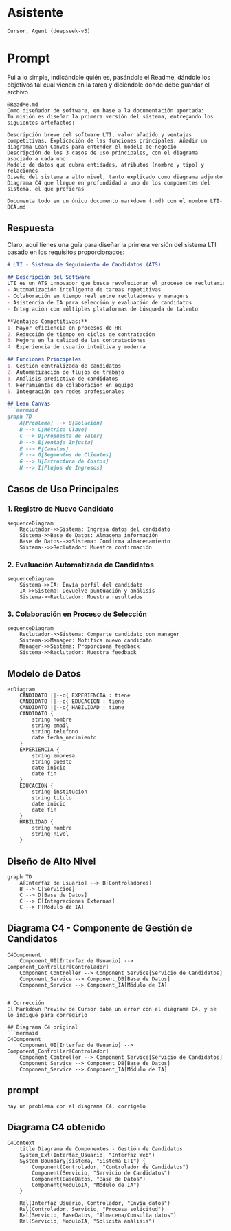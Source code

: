 # Asistente
    Cursor, Agent (deepseek-v3)

# Prompt
Fui a lo simple, indicándole quién es, pasándole el Readme, dándole los objetivos tal cual vienen en la tarea y diciéndole donde debe guardar el archivo

```
@ReadMe.md
Como diseñador de software, en base a la documentación aportada:
Tu misión es diseñar la primera versión del sistema, entregando los siguientes artefactos:

Descripción breve del software LTI, valor añadido y ventajas competitivas. Explicación de las funciones principales. Añadir un diagrama Lean Canvas para entender el modelo de negocio
Descripción de los 3 casos de uso principales, con el diagrama asociado a cada uno
Modelo de datos que cubra entidades, atributos (nombre y tipo) y relaciones
Diseño del sistema a alto nivel, tanto explicado como diagrama adjunto
Diagrama C4 que llegue en profundidad a uno de los componentes del sistema, el que prefieras

Documenta todo en un único documento markdown (.md) con el nombre LTI-DCA.md
```

## Respuesta

Claro, aquí tienes una guía para diseñar la primera versión del sistema LTI basado en los requisitos proporcionados:
```markdown
# LTI - Sistema de Seguimiento de Candidatos (ATS)

## Descripción del Software
LTI es un ATS innovador que busca revolucionar el proceso de reclutamiento mediante:
- Automatización inteligente de tareas repetitivas
- Colaboración en tiempo real entre reclutadores y managers
- Asistencia de IA para selección y evaluación de candidatos
- Integración con múltiples plataformas de búsqueda de talento

**Ventajas Competitivas:**
1. Mayor eficiencia en procesos de HR
2. Reducción de tiempo en ciclos de contratación
3. Mejora en la calidad de las contrataciones
4. Experiencia de usuario intuitiva y moderna

## Funciones Principales
1. Gestión centralizada de candidatos
2. Automatización de flujos de trabajo
3. Análisis predictivo de candidatos
4. Herramientas de colaboración en equipo
5. Integración con redes profesionales

## Lean Canvas
```mermaid
graph TD
    A[Problema] --> B[Solución]
    B --> C[Métrica Clave]
    C --> D[Propuesta de Valor]
    D --> E[Ventaja Injusta]
    E --> F[Canales]
    F --> G[Segmentos de Clientes]
    G --> H[Estructura de Costos]
    H --> I[Flujos de Ingresos]
```

## Casos de Uso Principales

### 1. Registro de Nuevo Candidato
```mermaid
sequenceDiagram
    Reclutador->>Sistema: Ingresa datos del candidato
    Sistema->>Base de Datos: Almacena información
    Base de Datos-->>Sistema: Confirma almacenamiento
    Sistema-->>Reclutador: Muestra confirmación
```

### 2. Evaluación Automatizada de Candidatos
```mermaid
sequenceDiagram
    Sistema->>IA: Envía perfil del candidato
    IA->>Sistema: Devuelve puntuación y análisis
    Sistema->>Reclutador: Muestra resultados
```

### 3. Colaboración en Proceso de Selección
```mermaid
sequenceDiagram
    Reclutador->>Sistema: Comparte candidato con manager
    Sistema->>Manager: Notifica nuevo candidato
    Manager->>Sistema: Proporciona feedback
    Sistema->>Reclutador: Muestra feedback
```

## Modelo de Datos
```mermaid
erDiagram
    CANDIDATO ||--o{ EXPERIENCIA : tiene
    CANDIDATO ||--o{ EDUCACION : tiene
    CANDIDATO ||--o{ HABILIDAD : tiene
    CANDIDATO {
        string nombre
        string email
        string telefono
        date fecha_nacimiento
    }
    EXPERIENCIA {
        string empresa
        string puesto
        date inicio
        date fin
    }
    EDUCACION {
        string institucion
        string titulo
        date inicio
        date fin
    }
    HABILIDAD {
        string nombre
        string nivel
    }
```

## Diseño de Alto Nivel
```mermaid
graph TD
    A[Interfaz de Usuario] --> B[Controladores]
    B --> C[Servicios]
    C --> D[Base de Datos]
    C --> E[Integraciones Externas]
    C --> F[Módulo de IA]
```

## Diagrama C4 - Componente de Gestión de Candidatos
```mermaid
C4Component
    Component_UI[Interfaz de Usuario] --> Component_Controller[Controlador]
    Component_Controller --> Component_Service[Servicio de Candidatos]
    Component_Service --> Component_DB[Base de Datos]
    Component_Service --> Component_IA[Módulo de IA]
```
```

# Corrección
El Markdown Preview de Cursor daba un error con el diagrama C4, y se lo indiqué para corregirlo

## Diagrama C4 original
```mermaid
C4Component
    Component_UI[Interfaz de Usuario] --> Component_Controller[Controlador]
    Component_Controller --> Component_Service[Servicio de Candidatos]
    Component_Service --> Component_DB[Base de Datos]
    Component_Service --> Component_IA[Módulo de IA]
```


## prompt
```
hay un problema con el diagrama C4, corrígelo
```

## Diagrama C4 obtenido
```mermaid
C4Context
    title Diagrama de Componentes - Gestión de Candidatos
    System_Ext(Interfaz_Usuario, "Interfaz Web")
    System_Boundary(sistema, "Sistema LTI") {
        Component(Controlador, "Controlador de Candidatos")
        Component(Servicio, "Servicio de Candidatos")
        Component(BaseDatos, "Base de Datos")
        Component(ModuloIA, "Módulo de IA")
    }

    Rel(Interfaz_Usuario, Controlador, "Envía datos")
    Rel(Controlador, Servicio, "Procesa solicitud")
    Rel(Servicio, BaseDatos, "Almacena/Consulta datos")
    Rel(Servicio, ModuloIA, "Solicita análisis")
```